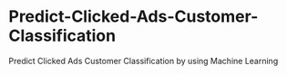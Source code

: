 # Predict-Clicked-Ads-Customer-Classification
Predict Clicked Ads Customer Classification by using Machine Learning
